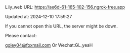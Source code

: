 Lily_web URL: https://ae6d-61-165-102-156.ngrok-free.app

Updated at: 2024-12-10 17:59:27

If you cannot open this URL, the server might be down.

Please contact: 

goley04@foxmail.com Or Wechat:GL_yeaH